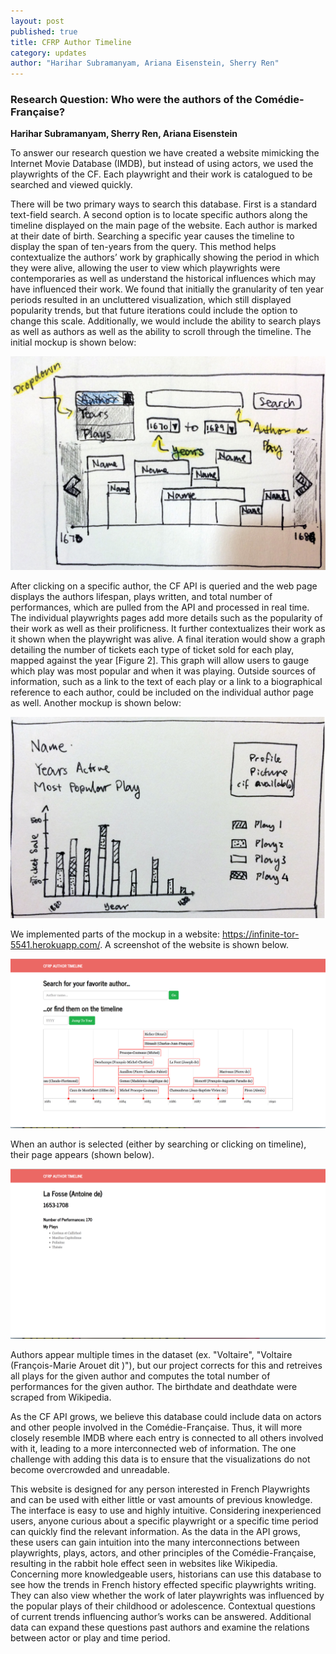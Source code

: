 ```yaml
---
layout: post
published: true
title: CFRP Author Timeline
category: updates
author: "Harihar Subramanyam, Ariana Eisenstein, Sherry Ren"
---
```


### Research Question: Who were the authors of the Comédie-Française?
**Harihar Subramanyam, Sherry Ren, Ariana Eisenstein**

To answer our research question we have created a website mimicking the Internet Movie Database (IMDB), but instead of using actors, we used the playwrights of the CF. Each playwright and their work is catalogued to be searched and viewed quickly.

There will be two primary ways to search this database. First is a standard text-field search. A second option is to locate specific authors along the timeline displayed on the main page of the website. Each author is marked at their date of birth. Searching a specific year causes the timeline to display the span of ten-years from the query. This method helps contextualize the authors’ work by graphically showing the period in which they were alive, allowing the user to view which playwrights were contemporaries as well as understand the historical influences which  may have influenced their work. We found that initially the granularity of ten year periods resulted in an uncluttered visualization, which still displayed popularity trends, but that future iterations could include the option to change this scale. Additionally, we would include the ability to search plays as well as authors as well as the ability to scroll through the timeline. The initial mockup is shown below:

![mockup 1](/assets/timeline_mockup1.png)

After clicking on a specific author, the CF API is queried and the web page displays the authors lifespan, plays written, and total number of performances, which are pulled from the API and processed in real time.  The individual playwrights pages add more details such as the popularity of their work as well as their prolificness. It further contextualizes their work as it shown when the playwright was alive. A final iteration would show a graph detailing the number of tickets each type of ticket sold for each play, mapped against the year [Figure 2]. This graph will allow users to gauge which play was most popular and when it was playing. Outside sources of information, such as a link to the text of each play or a link to a biographical reference to each author, could be included on the individual author page as well. Another mockup is shown below:

![author page](/assets/author_page_mockup.png)

We implemented parts of the mockup in a website: https://infinite-tor-5541.herokuapp.com/. A screenshot of the website is shown below.

![timeline screenshot](/assets/author_timeline_screnshot.png)

When an author is selected (either by searching or clicking on timeline), their page appears (shown below).

![author page](/assets/author_page.png)

Authors appear multiple times in the dataset (ex. "Voltaire", "Voltaire (François-Marie Arouet dit )"), but our project corrects for this and retreives all plays for the given author and computes the total number of performances for the given author. The birthdate and deathdate were scraped from Wikipedia.

As the CF API grows, we believe this database could include data on actors and other people involved in the Comédie-Française. Thus, it will more closely resemble IMDB where each entry is connected to all others involved with it, leading to a more interconnected web of information. The one challenge with adding this data is to ensure that the visualizations do not become overcrowded and unreadable.

This website is designed for any person interested in French Playwrights and can be used with either little or vast amounts of previous knowledge. The interface is easy to use and highly intuitive. Considering inexperienced users, anyone curious about a specific playwright or a specific time period can quickly find the relevant information. As the data in the API grows, these users can gain intuition into the many interconnections between playwrights, plays, actors, and other principles of the Comédie-Française, resulting in the rabbit hole effect seen in websites like Wikipedia. Concerning more knowledgeable users, historians can use this database to see how the trends in French history effected specific playwrights writing. They can also view whether the work of later playwrights was influenced by the popular plays of their childhood or adolescence. Contextual questions of current trends influencing author’s works can be answered. Additional data can expand these questions past authors and examine the relations between actor or play and time period.
